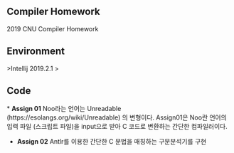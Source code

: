 ## Compiler Homework

2019 CNU Compiler Homework

<h2>Environment</h2>
>Intellij 2019.2.1
>


<h2>Code</h2>
* <b> Assign 01</b>
Noo라는 언어는 Unreadable (https://esolangs.org/wiki/Unreadable) 의 변형이다.
Assign01은 Noo란 언어의 입력 파일 (스크립트 파일)을 input으로 받아 C 코드로 변환하는 간단한 컴파일러이다.

* <b> Assign 02</b>
Antlr를 이용한 간단한 C 문법을 매칭하는 구문분석기를 구현


